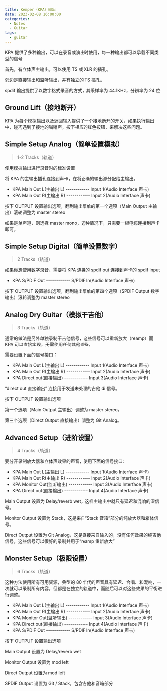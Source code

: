 ```yaml
---
title: Kemper（KPA）输出
date: 2023-02-08 16:00:00
categories:
  - Notes
  - Guitar
tags:
  - guitar
---
```


KPA 提供了多种输出，可以在录音或演出时使用，每一种输出都可以承载不同类型的信号

首先，有立体声主输出，可以使用 TS 或 XLR 的插孔。

<hairy-image style="max-width: 800px" src="https://pic.imgdb.cn/item/63e368dc4757feff333769b5.jpg" />

旁边是直接输出和监听输出，并有独立的 TS 插孔。

<hairy-image style="max-width: 800px" src="https://pic.imgdb.cn/item/63e3692c4757feff3337f980.jpg" />

spdif 输出提供了以数字格式录音的方式，其采样率为 44.1KHz，分辨率为 24 位

<hairy-image style="max-width: 800px" src="https://pic.imgdb.cn/item/63e369904757feff3338a841.jpg" />

## Ground Lift（接地断开）

KPA 为每个模拟输出以及返回输入提供了一个接地断开的开关，如果执行输出中，碰巧遇到了接地的嗡嗡声，按下相应的红色按钮，来解决这些问题。

<!-- more -->

<hairy-image style="max-width: 800px" src="https://pic.imgdb.cn/item/63e36a3d4757feff3339d0d3.jpg" />

## Simple Setup Analog（简单设置模拟）

> 1-2 Tracks（轨道）

使用模拟输出进行录音时的标准设置

<hairy-image style="max-width: 800px" src="https://pic.imgdb.cn/item/63e36aaa4757feff333a8e64.jpg" />

将 KPA 的主输出插孔连接到声卡，在将正确的输出源分配给主输出。

- KPA Main Out L(主输出 L) ------------ Input 1(Audio Interface 声卡)
- KPA Main Out R(主输出 R) ------------ Input 2(Audio Interface 声卡)

按下 OUTPUT 设置输出选项，翻到输出菜单的第一个选项（Main Output 主输出）滚轮调整为 master stereo

<hairy-image style="max-width: 800px" src="https://pic.imgdb.cn/item/63e36ca54757feff333e3647.jpg" />

如果是单声道，则选择 master mono，这种情况下，只需要一根电缆连接到声卡即可。

## Simple Setup Digital（简单设置数字）

> 2 Tracks（轨道）

如果你想使用数字录音，需要将 KPA 连接的 spdif out 连接到声卡的 spdif input

- KPA S/PDIF Out ------------ S/PDIF In(Audio Interface 声卡) 

按下 OUTPUT 设置输出选项，翻到输出菜单的第四个选项（SPDIF Output 数字输出）滚轮调整为 master stereo

<hairy-image style="max-width: 800px" src="https://pic.imgdb.cn/item/63e36ebe4757feff3341fc07.jpg" />

## Analog Dry Guitar（模拟干吉他）

> 3 Tracks（轨道）

通常的做法是另外单独录制干吉他信号，这些信号可以重新放大（reamp）而 KPA 可以直接实现，无需使用任何其他设备。

需要设置下面的信号接口：

- KPA Main Out L(主输出 L) ------------ Input 1(Audio Interface 声卡)
- KPA Main Out R(主输出 R) ------------ Input 2(Audio Interface 声卡)
- KPA Direct out(直接输出) ------------ Input 3(Audio Interface 声卡)

“direct out 直接输出” 连接用于发送未处理的吉他 di 信号。

按下 OUTPUT 设置输出选项

<hairy-image style="max-width: 800px" src="https://pic.imgdb.cn/item/63e374c64757feff334dcd32.jpg" />

第一个选项（Main Output 主输出）调整为 master stereo。

第三个选项（Direct Output 直接输出）调整为 Git Analog。

## Advanced Setup（进阶设置）

> 4 Tracks（轨道）

要分开录制放大器和立体声效果的声音，使用下面的信号接口:

- KPA Main Out L(主输出 L)  ------------ Input 1(Audio Interface 声卡)
- KPA Main Out R(主输出 R)  ------------ Input 2(Audio Interface 声卡)
- KPA Monitor Out(监听输出) ------------ Input 3(Audio Interface 声卡)
- KPA Direct out(直接输出)  ------------ Input 4(Audio Interface 声卡)

Main Output 设置为 Delay/reverb wet，这样主输出中就只有延迟和混响的湿信号。

Monitor Output 设置为 Stack，这是来自“Stack 音箱”部分的纯放大器和箱体信号。

Direct Output 设置为 Git Analog，这是直接来自输入的，没有任何效果的纯吉他信号，这些信号可以很好的录制并用于“reamp 重新放大”

## Monster Setup（极限设置）

> 6 Tracks（轨道）

这种方法使用所有可用资源，典型的 80 年代的声音具有延迟、合唱、和混响，一次就可以录制所有内容，但都是在独立的轨道中，而随后可以对这些效果的平衡进行调整。

- KPA Main Out L(主输出 L)  ------------ Input 1(Audio Interface 声卡)
- KPA Main Out R(主输出 R)  ------------ Input 2(Audio Interface 声卡)
- KPA Monitor Out(监听输出) ------------ Input 3(Audio Interface 声卡)
- KPA Direct out(直接输出)  ------------ Input 4(Audio Interface 声卡)
- KPA S/PDIF Out  ------------ S/PDIF In(Audio Interface 声卡) 

按下 OUTPUT 设置输出选项

<hairy-image style="max-width: 1200px" src="https://pic.imgdb.cn/item/63e3746c4757feff334d18dd.jpg" />

Main Output 设置为 Delay/reverb wet

Monitor Output 设置为 mod left

Direct Output 设置为 mod left

SPDIF Output 设置为 Git / Stack，包含吉他和音箱部分
